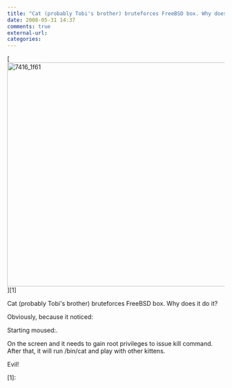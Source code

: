```yaml
---
title: "Cat (probably Tobi's brother) bruteforces FreeBSD box. Why does it do it?"
date: 2008-05-31 14:37
comments: true
external-url:
categories:
---
```

[<img src="http://8.asset.soup.io/asset/0075/7416_1f61.jpeg" width="640" height="519" alt="7416_1f61" />][1]

Cat (probably Tobi's brother) bruteforces FreeBSD box. Why does it do it?  
  
Obviously, because it noticed:  
  
Starting moused:.  
  
On the screen and it needs to gain root privileges to issue kill command. After that, it will run /bin/cat and play with other kittens.  
  
Evil!

  [1]:
